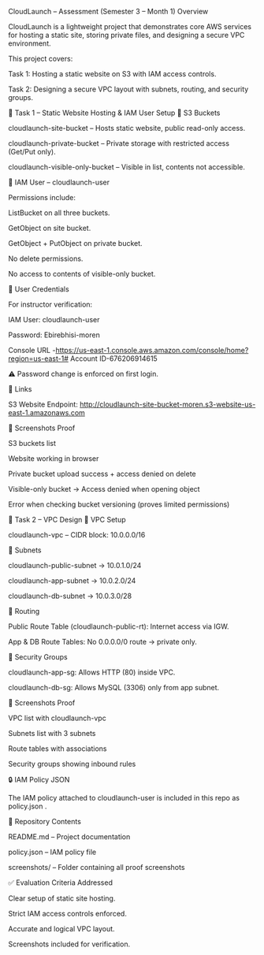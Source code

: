  CloudLaunch –  Assessment (Semester 3 – Month 1)
 Overview

CloudLaunch is a lightweight project that demonstrates core AWS services for hosting a static site, storing private files, and designing a secure VPC environment.

This project covers:

Task 1: Hosting a static website on S3 with IAM access controls.

Task 2: Designing a secure VPC layout with subnets, routing, and security groups.

📝 Task 1 – Static Website Hosting & IAM User Setup
🔹 S3 Buckets

cloudlaunch-site-bucket – Hosts static website, public read-only access.

cloudlaunch-private-bucket – Private storage with restricted access (Get/Put only).

cloudlaunch-visible-only-bucket – Visible in list, contents not accessible.

🔹 IAM User – cloudlaunch-user

Permissions include:

ListBucket on all three buckets.

GetObject on site bucket.

GetObject + PutObject on private bucket.

No delete permissions.

No access to contents of visible-only bucket.

🔹 User Credentials

For instructor verification:

IAM User: cloudlaunch-user

Password: Ebirebhisi-moren

Console URL -https://us-east-1.console.aws.amazon.com/console/home?region=us-east-1#
Account ID-676206914615

⚠️ Password change is enforced on first login.

🔹 Links

S3 Website Endpoint: http://cloudlaunch-site-bucket-moren.s3-website-us-east-1.amazonaws.com



🔹 Screenshots Proof

S3 buckets list

Website working in browser

Private bucket upload success + access denied on delete

Visible-only bucket → Access denied when opening object

Error when checking bucket versioning (proves limited permissions)

📝 Task 2 – VPC Design
🔹 VPC Setup

cloudlaunch-vpc – CIDR block: 10.0.0.0/16

🔹 Subnets

cloudlaunch-public-subnet → 10.0.1.0/24

cloudlaunch-app-subnet → 10.0.2.0/24

cloudlaunch-db-subnet → 10.0.3.0/28

🔹 Routing

Public Route Table (cloudlaunch-public-rt): Internet access via IGW.

App & DB Route Tables: No 0.0.0.0/0 route → private only.

🔹 Security Groups

cloudlaunch-app-sg: Allows HTTP (80) inside VPC.

cloudlaunch-db-sg: Allows MySQL (3306) only from app subnet.

🔹 Screenshots Proof

VPC list with cloudlaunch-vpc

Subnets list with 3 subnets

Route tables with associations

Security groups showing inbound rules

🔒 IAM Policy JSON

The IAM policy attached to cloudlaunch-user is included in this repo as policy.json
.

📂 Repository Contents

README.md – Project documentation

policy.json – IAM policy file

screenshots/ – Folder containing all proof screenshots

✅ Evaluation Criteria Addressed

Clear setup of static site hosting.

Strict IAM access controls enforced.

Accurate and logical VPC layout.

Screenshots included for verification.
